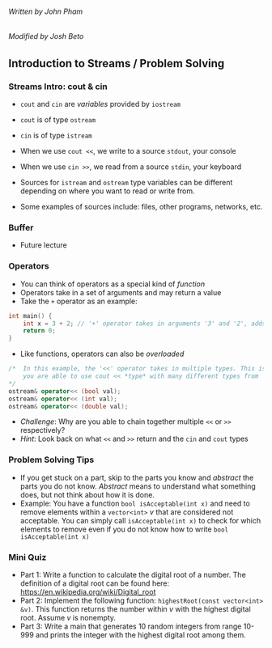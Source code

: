 ###### Written by John Pham
###### Modified by Josh Beto

## Introduction to Streams / Problem Solving


### Streams Intro: cout & cin

* ```cout``` and ```cin``` are *variables* provided by ```iostream```
* ```cout``` is of type ```ostream```
* ```cin``` is of type ```istream```

* When we use ```cout <<```, we write to a source ```stdout```, your console
* When we use ```cin >>```, we read from a source ```stdin```, your keyboard

* Sources for ```istream``` and ```ostream``` type variables can be different depending on where you want to read or write from.
* Some examples of sources include: files, other programs, networks, etc.

### Buffer
* Future lecture

### Operators

* You can think of operators as a special kind of *function*
* Operators take in a set of arguments and may return a value
* Take the ```+``` operator as an example:
```cpp
int main() {
    int x = 3 + 2; // '+' operator takes in arguments '3' and '2', adds them, and returns '5'
    return 0;
}
```

* Like functions, operators can also be *overloaded*
```cpp
/*  In this example, the '<<' operator takes in multiple types. This is how
    you are able to use cout << *type* with many different types from 'int' to 'double'! 
*/
ostream& operator<< (bool val);
ostream& operator<< (int val);
ostream& operator<< (double val);
```

* *Challenge*: Why are you able to chain together multiple ```<<``` or ```>>``` respectively? 
* *Hint*: Look back on what ```<<``` and ```>>``` return and the ```cin``` and ```cout``` types


### Problem Solving Tips
* If you get stuck on a part, skip to the parts you know and *abstract* the parts you do not know. *Abstract* means to understand what something does, but not think about how it is done. 
* Example: You have a function ```bool isAcceptable(int x)``` and need to remove elements within a ```vector<int>``` *v* that are considered not acceptable. You can simply call ```isAcceptable(int x)``` to check for which elements to remove even if you do not know how to write ```bool isAcceptable(int x)```

### Mini Quiz
* Part 1: Write a function to calculate the digital root of a number. The definition of a digital root can be found here: https://en.wikipedia.org/wiki/Digital_root
* Part 2: Implement the following function: ```highestRoot(const vector<int> &v)```. This function returns the number within *v* with the highest digital root. Assume *v* is nonempty.
* Part 3: Write a main that generates 10 random integers from range 10-999 and prints the integer with the highest digital root among them.
